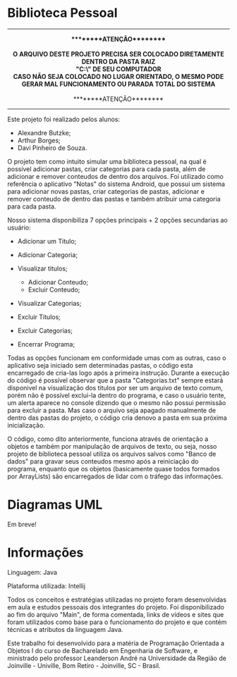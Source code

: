 # Biblioteca Pessoal

********
<p align="center">
<strong>********ATENÇÃO********<br><br>
O ARQUIVO DESTE PROJETO PRECISA SER COLOCADO DIRETAMENTE DENTRO DA PASTA RAIZ<br> "C:\" DE SEU COMPUTADOR<br>
CASO NÃO SEJA COLOCADO NO LUGAR ORIENTADO, O MESMO PODE GERAR MAL FUNCIONAMENTO OU PARADA TOTAL DO SISTEMA</strong><br><br>
  ********ATENÇÃO********<br>
</p>

********




Este projeto foi realizado pelos alunos:

- Alexandre Butzke;
- Arthur Borges;
- Davi Pinheiro de Souza.

O projeto tem como intuito simular uma biblioteca pessoal, na qual é possível adicionar pastas, criar categorias para cada pasta, além de adicionar e remover conteudos de dentro dos arquivos.
Foi utilizado como referência o aplicativo "Notas" do sistema Android, que possui um sistema para adicionar novas pastas, criar categorias de pastas, adicionar e remover conteudo de dentro das pastas e também atribuir uma categoria para cada pasta. 

Nosso sistema disponibiliza 7 opções principais + 2 opções secundarias ao usuário:

- Adicionar um Titulo;
- Adicionar Categoria;
- Visualizar titulos;
  
    + Adicionar Conteudo;
    + Excluir Conteudo;
      
- Visualizar Categorias;
- Excluir Titulos;
- Excluir Categorias;
- Encerrar Programa;
  

Todas as opções funcionam em conformidade umas com as outras, caso o aplicativo seja iniciado sem determinadas pastas, o código esta encarregado de cria-las logo após a primeira instrução.
Durante a execução do código é possível observar que a pasta "Categorias.txt" sempre estará disponivel na visualização dos titulos por ser um arquivo de texto comum, porém não é possível exclui-la dentro do programa, e caso o usuário tente, um alerta aparece no console dizendo que o mesmo não possui permissão para excluir a pasta. Mas caso o arquivo seja apagado manualmente de dentro das pastas do projeto, o código cria denovo a pasta em sua próxima inicialização.

O código, como dito anteriormente, funciona através de orientação a objetos e também por manipulação de arquivos de texto, ou seja, nosso projeto de biblioteca pessoal utiliza os arquivos salvos como "Banco de dados" para gravar seus conteudos mesmo após a reiniciação do programa, enquanto que os objetos (basicamente quase todos formados por ArrayLists) são encarregados de lidar com o tráfego das informações.

# Diagramas UML

Em breve!

# Informações

Linguagem: Java

Plataforma utilizada: Intellij

Todos os conceitos e estratégias utilizadas no projeto foram desenvolvidas em aula e estudos pessoais dos integrantes do projeto. Foi disponibilizado ao fim do arquivo "Main", de forma comentada, links de vídeos e sites que foram utilizados como base para o funcionamento do projeto e que contém técnicas e atributos da linguagem Java.

Este trabalho foi desenvolvido para a matéria de Programação Orientada a Objetos I do curso de Bacharelado em Engenharia de Software, e ministrado pelo professor Leanderson André na Universidade da Região de Joinville - Univille, Bom Retiro - Joinville, SC - Brasil.
